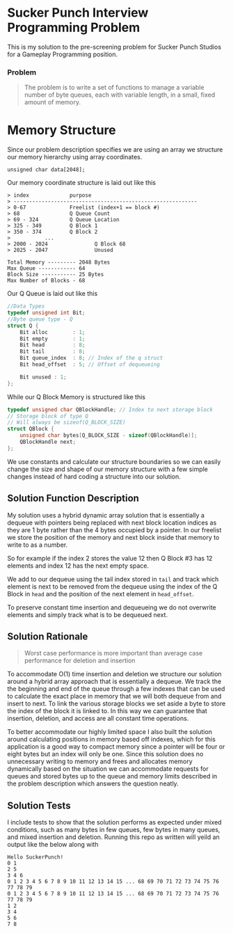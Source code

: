 # Sucker Punch Interview Programming Problem

This is my solution to the pre-screening problem for Sucker Punch Studios for a Gameplay Programming position.

### Problem
> The problem is to write a set of functions to manage a variable number of byte queues, each with
variable length, in a small, fixed amount of memory.

# Memory Structure

Since our problem description specifies we are using an array we structure our memory hierarchy using array coordinates.  

``
unsigned char data[2048];
``

Our memory coordinate structure is laid out like this

```
> index				purpose  
> -----------------------------------------------------------  
> 0-67				Freelist (index+1 == block #)  
> 68				Q Queue Count  
> 69 - 324			Q Queue Location  
> 325 - 349			Q Block 1  
> 350 - 374			Q Block 2  
>			...  
> 2000 - 2024		        Q Block 68  
> 2025 - 2047		        Unused  

Total Memory --------- 2048 Bytes  
Max Queue ------------ 64  
Block Size ----------- 25 Bytes  
Max Number of Blocks - 68  
```

Our Q Queue is laid out like this

```c++
//Data Types
typedef unsigned int Bit;
//Byte queue type - Q
struct Q {
    Bit alloc        : 1;
    Bit empty        : 1;
    Bit head         : 8;
    Bit tail         : 8;
    Bit queue_index  : 8; // Index of the q struct
    Bit head_offset  : 5; // Offset of dequeueing

    Bit unused : 1;
};

```

While our Q Block Memory is structured like this

```c++
typedef unsigned char QBlockHandle; // Index to next storage block
// Storage block of type Q
// Will always be sizeof(Q_BLOCK_SIZE)
struct QBlock {
    unsigned char bytes[Q_BLOCK_SIZE - sizeof(QBlockHandle)];
    QBlockHandle next;
};
```

We use constants and calculate our structure boundaries so we can easily change the size and shape of our
memory structure with a few simple changes instead of hard coding a structure into our solution.  

## Solution Function Description

My solution uses a hybrid dynamic array solution that is essentially a dequeue with pointers being replaced with
next block location indices as they are 1 byte rather than the 4 bytes occupied by a pointer. In our freelist we store
the position of the memory and next block inside that memory to write to as a number.

So for example if the index 2 stores the value 12 then Q Block #3 has 12 elements and index 12 has the next empty space.

We add to our dequeue using the tail index stored in `tail` and track which element is next to be removed from the dequeue
using the index of the Q Block in `head` and the position of the next element in `head_offset`.

To preserve constant time insertion and dequeueing we do not overwrite elements and simply track what is to be dequeued next.

## Solution Rationale

>Worst case performance is more important than average case performance for deletion and insertion

To accommodate O(1) time insertion and deletion we structure our solution around a hybrid array approach that is essentially
a dequeue. We track the the beginning and end of the queue through a few indexes that can be used to calculate the exact place
in memory that we will both dequeue from and insert to next. To link the various storage blocks we set aside a byte to store the index
of the block it is linked to. In this way we can guarantee that insertion, deletion, and access are all constant time operations.

To better accommodate our highly limited space I also built the solution around calculating positions in memory based off indexes,
 which for this application is a good way to compact memory since a pointer will be four or eight bytes but an index will only be one. 
 Since this solution does no unnecessary writing to memory and frees and allocates memory dynamically based on the situation we can accommodate 
 requests for queues and stored bytes up to the queue and memory limits described in the problem description which answers the
 question neatly.
 
 ## Solution Tests
 
I include tests to show that the solution performs as expected under mixed conditions, such as many bytes in few queues, 
few bytes in many queues, and mixed insertion and deletion. Running this repo as written will yeild an output like the below
along with 

```
Hello SuckerPunch!
0 1
2 5
3 4 6
0 1 2 3 4 5 6 7 8 9 10 11 12 13 14 15 ... 68 69 70 71 72 73 74 75 76 77 78 79
0 1 2 3 4 5 6 7 8 9 10 11 12 13 14 15 ... 68 69 70 71 72 73 74 75 76 77 78 79
1 2
3 4
5 6
7 8
```
 

